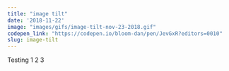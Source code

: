```yaml
---
title: "image tilt"
date: '2018-11-22'
image: "images/gifs/image-tilt-nov-23-2018.gif"
codepen_link: "https://codepen.io/bloom-dan/pen/JevGxR?editors=0010"
slug: image-tilt
---
```


Testing 1 2 3
